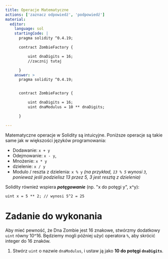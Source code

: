 ```yaml
---
title: Operacje Matematyczne
actions: ['zaznacz odpowiedź', 'podpowiedź']
material:
  editor:
    language: sol
    startingCode: |
      pragma solidity ^0.4.19;

      contract ZombieFactory {

          uint dnaDigits = 16;
          //zacznij tutaj

      }
    answer: >
      pragma solidity ^0.4.19;


      contract ZombieFactory {

          uint dnaDigits = 16;
          uint dnaModulus = 10 ** dnaDigits;

      }

---
```


Matematyczne operacje w Solidity są intuicyjne. Poniższe operacje są takie same jak w większości języków programowania:

* Dodawanie: `x + y`
* Odejmowanie: `x - y`,
* Mnożenie: `x * y`
* dzielenie: `x / y`
* Modulo / reszta z dzielenia: `x % y` _(na przykład, `13 % 5` wynosi `3`, ponieważ jeśli podzielisz 13 przez 5, 3 jest resztą z dzielenia)_

Solidity również wspiera  **_potęgowanie_** (np. "x do potęgi y", x^y):

```
uint x = 5 ** 2; // wynosi 5^2 = 25
```

# Zadanie do wykonania

Aby mieć pewność, że Dna Zombie jest  16 znakowe, stwórzmy dodatkowy `uint` równy 10^16. Będziemy mogli później użyć operatora `%`, aby skrócić integer do 16 znaków.

1. Stwórz `uint` o nazwie `dnaModulus`, i ustaw ją jako **10 do potęgi `dnaDigits`**.
